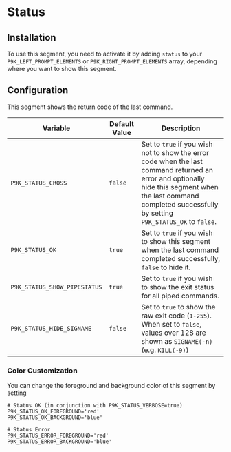 # Status

## Installation

To use this segment, you need to activate it by adding `status` to your
`P9K_LEFT_PROMPT_ELEMENTS` or `P9K_RIGHT_PROMPT_ELEMENTS` array, depending
where you want to show this segment.

## Configuration

This segment shows the return code of the last command.

| Variable | Default Value | Description |
|----------|---------------|-------------|
|`P9K_STATUS_CROSS`|`false`|Set to `true` if you wish not to show the error code when the last command returned an error and optionally hide this segment when the last command completed successfully by setting `P9K_STATUS_OK` to `false`.|
|`P9K_STATUS_OK`|`true`|Set to `true` if you wish to show this segment when the last command completed successfully, `false` to hide it.|
|`P9K_STATUS_SHOW_PIPESTATUS`|`true`|Set to `true` if you wish to show the exit status for all piped commands.|
|`P9K_STATUS_HIDE_SIGNAME`|`false`|Set to `true` to show the raw exit code (`1-255`).  When set to `false`, values over 128 are shown as `SIGNAME(-n)` (e.g. `KILL(-9)`)|

### Color Customization

You can change the foreground and background color of this segment by setting
```
# Status OK (in conjunction with P9K_STATUS_VERBOSE=true)
P9K_STATUS_OK_FOREGROUND='red'
P9K_STATUS_OK_BACKGROUND='blue'

# Status Error
P9K_STATUS_ERROR_FOREGROUND='red'
P9K_STATUS_ERROR_BACKGROUND='blue'
```